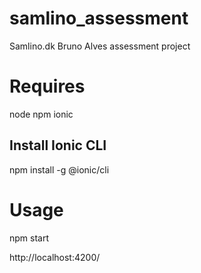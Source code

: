 # samlino_assessment
Samlino.dk Bruno Alves assessment project

# Requires
node
npm
ionic

## Install Ionic CLI
  npm install -g @ionic/cli

# Usage
  npm start
  
  http://localhost:4200/

